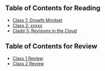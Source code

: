 ## Table of Contents for Reading
- [Class 1: Growth Mindset](growthmindset.md)
- [Class 2: xxxxx]()
- [Cladd 3: Revisions in the Cloud](revisions.md)

## Table of Contents for Review
- [Class 1 Review](class1_review.md)
- [Class 2 Review](class2_review.md)

